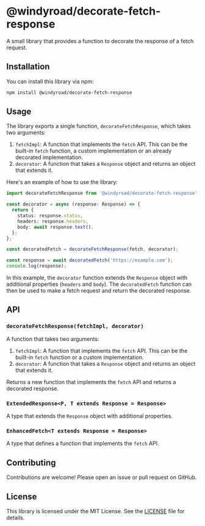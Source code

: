 # @windyroad/decorate-fetch-response

A small library that provides a function to decorate the response of a fetch request.

## Installation

You can install this library via npm:

```bash
npm install @windyroad/decorate-fetch-response
```

## Usage

The library exports a single function, `decorateFetchResponse`, which takes two arguments:

1. `fetchImpl`: A function that implements the `fetch` API. This can be the built-in `fetch` function, a custom implementation or an already decorated implementation.
2. `decorator`: A function that takes a `Response` object and returns an object that extends it.

Here's an example of how to use the library:

```typescript
import decorateFetchResponse from '@windyroad/decorate-fetch-response';

const decorator = async (response: Response) => {
  return {
    status: response.status,
    headers: response.headers,
    body: await response.text(),
  };
};

const decoratedFetch = decorateFetchResponse(fetch, decorator);

const response = await decoratedFetch('https://example.com');
console.log(response);
```

In this example, the `decorator` function extends the `Response` object with additional properties (`headers` and `body`). The `decoratedFetch` function can then be used to make a fetch request and return the decorated response.

## API

### `decorateFetchResponse(fetchImpl, decorator)`

A function that takes two arguments:

1. `fetchImpl`: A function that implements the `fetch` API. This can be the built-in `fetch` function or a custom implementation.
2. `decorator`: A function that takes a `Response` object and returns an object that extends it.

Returns a new function that implements the `fetch` API and returns a decorated response.

### `ExtendedResponse<P, T extends Response = Response>`

A type that extends the `Response` object with additional properties.

### `EnhancedFetch<T extends Response = Response>`

A type that defines a function that implements the `fetch` API.

## Contributing

Contributions are welcome! Please open an issue or pull request on GitHub.

## License

This library is licensed under the MIT License. See the [LICENSE](LICENSE) file for details.


